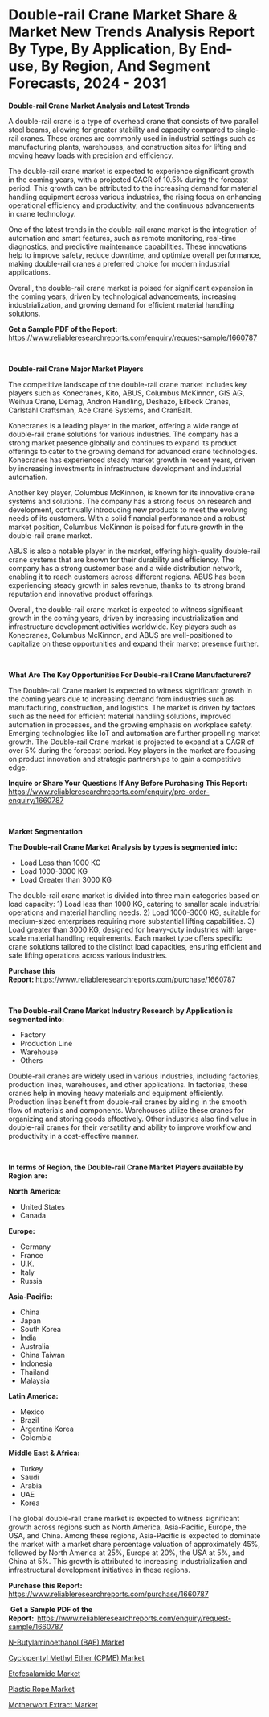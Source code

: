 <p><h1>Double-rail Crane Market Share & Market New Trends Analysis Report By Type, By Application, By End-use, By Region, And Segment Forecasts, 2024 - 2031</h1></p><p><strong>Double-rail Crane Market Analysis and Latest Trends</strong></p>
<p><p>A double-rail crane is a type of overhead crane that consists of two parallel steel beams, allowing for greater stability and capacity compared to single-rail cranes. These cranes are commonly used in industrial settings such as manufacturing plants, warehouses, and construction sites for lifting and moving heavy loads with precision and efficiency.</p><p>The double-rail crane market is expected to experience significant growth in the coming years, with a projected CAGR of 10.5% during the forecast period. This growth can be attributed to the increasing demand for material handling equipment across various industries, the rising focus on enhancing operational efficiency and productivity, and the continuous advancements in crane technology.</p><p>One of the latest trends in the double-rail crane market is the integration of automation and smart features, such as remote monitoring, real-time diagnostics, and predictive maintenance capabilities. These innovations help to improve safety, reduce downtime, and optimize overall performance, making double-rail cranes a preferred choice for modern industrial applications.</p><p>Overall, the double-rail crane market is poised for significant expansion in the coming years, driven by technological advancements, increasing industrialization, and growing demand for efficient material handling solutions.</p></p>
<p><strong>Get a Sample PDF of the Report:&nbsp;</strong> <a href="https://www.reliableresearchreports.com/enquiry/request-sample/1660787">https://www.reliableresearchreports.com/enquiry/request-sample/1660787</a></p>
<p>&nbsp;</p>
<p><strong>Double-rail Crane Major Market Players</strong></p>
<p><p>The competitive landscape of the double-rail crane market includes key players such as Konecranes, Kito, ABUS, Columbus McKinnon, GIS AG, Weihua Crane, Demag, Andron Handling, Deshazo, Eilbeck Cranes, Carlstahl Craftsman, Ace Crane Systems, and CranBalt. </p><p>Konecranes is a leading player in the market, offering a wide range of double-rail crane solutions for various industries. The company has a strong market presence globally and continues to expand its product offerings to cater to the growing demand for advanced crane technologies. Konecranes has experienced steady market growth in recent years, driven by increasing investments in infrastructure development and industrial automation.</p><p>Another key player, Columbus McKinnon, is known for its innovative crane systems and solutions. The company has a strong focus on research and development, continually introducing new products to meet the evolving needs of its customers. With a solid financial performance and a robust market position, Columbus McKinnon is poised for future growth in the double-rail crane market.</p><p>ABUS is also a notable player in the market, offering high-quality double-rail crane systems that are known for their durability and efficiency. The company has a strong customer base and a wide distribution network, enabling it to reach customers across different regions. ABUS has been experiencing steady growth in sales revenue, thanks to its strong brand reputation and innovative product offerings.</p><p>Overall, the double-rail crane market is expected to witness significant growth in the coming years, driven by increasing industrialization and infrastructure development activities worldwide. Key players such as Konecranes, Columbus McKinnon, and ABUS are well-positioned to capitalize on these opportunities and expand their market presence further.</p></p>
<p>&nbsp;</p>
<p><strong>What Are The Key Opportunities For Double-rail Crane Manufacturers?</strong></p>
<p><p>The Double-rail Crane market is expected to witness significant growth in the coming years due to increasing demand from industries such as manufacturing, construction, and logistics. The market is driven by factors such as the need for efficient material handling solutions, improved automation in processes, and the growing emphasis on workplace safety. Emerging technologies like IoT and automation are further propelling market growth. The Double-rail Crane market is projected to expand at a CAGR of over 5% during the forecast period. Key players in the market are focusing on product innovation and strategic partnerships to gain a competitive edge.</p></p>
<p><strong>Inquire or Share Your Questions If Any Before Purchasing This Report:</strong> <a href="https://www.reliableresearchreports.com/enquiry/pre-order-enquiry/1660787">https://www.reliableresearchreports.com/enquiry/pre-order-enquiry/1660787</a></p>
<p>&nbsp;</p>
<p><strong>Market Segmentation</strong></p>
<p><strong>The Double-rail Crane Market Analysis by types is segmented into:</strong></p>
<p><ul><li>Load Less than 1000 KG</li><li>Load 1000-3000 KG</li><li>Load Greater than 3000 KG</li></ul></p>
<p><p>The double-rail crane market is divided into three main categories based on load capacity: 1) Load less than 1000 KG, catering to smaller scale industrial operations and material handling needs. 2) Load 1000-3000 KG, suitable for medium-sized enterprises requiring more substantial lifting capabilities. 3) Load greater than 3000 KG, designed for heavy-duty industries with large-scale material handling requirements. Each market type offers specific crane solutions tailored to the distinct load capacities, ensuring efficient and safe lifting operations across various industries.</p></p>
<p><strong>Purchase this Report:&nbsp;</strong><a href="https://www.reliableresearchreports.com/purchase/1660787">https://www.reliableresearchreports.com/purchase/1660787</a></p>
<p>&nbsp;</p>
<p><strong>The Double-rail Crane Market Industry Research by Application is segmented into:</strong></p>
<p><ul><li>Factory</li><li>Production Line</li><li>Warehouse</li><li>Others</li></ul></p>
<p><p>Double-rail cranes are widely used in various industries, including factories, production lines, warehouses, and other applications. In factories, these cranes help in moving heavy materials and equipment efficiently. Production lines benefit from double-rail cranes by aiding in the smooth flow of materials and components. Warehouses utilize these cranes for organizing and storing goods effectively. Other industries also find value in double-rail cranes for their versatility and ability to improve workflow and productivity in a cost-effective manner.</p></p>
<p>&nbsp;</p>
<p><strong>In terms of Region, the Double-rail Crane Market Players available by Region are:</strong></p>
<p>
    <p> <strong> North America: </strong>
        <ul>
            <li>United States</li>
            <li>Canada</li>
        </ul>
        </p> 
    <p> <strong> Europe: </strong>
        <ul>
            <li>Germany</li>
            <li>France</li>
            <li>U.K.</li>
            <li>Italy</li>
            <li>Russia</li>
        </ul>
        </p> 
    <p> <strong> Asia-Pacific: </strong>
        <ul>
            <li>China</li>
            <li>Japan</li>
            <li>South Korea</li>
            <li>India</li>
            <li>Australia</li>
            <li>China Taiwan</li>
            <li>Indonesia</li>
            <li>Thailand</li>
            <li>Malaysia</li>
        </ul>
        </p> 
    <p> <strong> Latin America: </strong>
        <ul>
            <li>Mexico</li>
            <li>Brazil</li>
            <li>Argentina Korea</li>
            <li>Colombia</li>
        </ul>
        </p> 
    <p> <strong> Middle East & Africa: </strong>
        <ul>
            <li>Turkey</li>
            <li>Saudi</li>
            <li>Arabia</li>
            <li>UAE</li>
            <li>Korea</li>
        </ul>
    </p>
    </p>
<p><p>The global double-rail crane market is expected to witness significant growth across regions such as North America, Asia-Pacific, Europe, the USA, and China. Among these regions, Asia-Pacific is expected to dominate the market with a market share percentage valuation of approximately 45%, followed by North America at 25%, Europe at 20%, the USA at 5%, and China at 5%. This growth is attributed to increasing industrialization and infrastructural development initiatives in these regions.</p></p>
<p><strong>Purchase this Report: </strong><a href="https://www.reliableresearchreports.com/purchase/1660787">https://www.reliableresearchreports.com/purchase/1660787</a></p>
<p>&nbsp;<strong>Get a Sample PDF of the Report:&nbsp;&nbsp;</strong><a href="https://www.reliableresearchreports.com/enquiry/request-sample/1660787">https://www.reliableresearchreports.com/enquiry/request-sample/1660787</a></p>
<p><strong></strong></p>
<p><p><a href="https://zircon-bluebell-299.notion.site/N-Butylaminoethanol-BAE-Market-Size-Share-Trends-Analysis-Report-By-Application-Regional-Outlo-31b21addcf5f4045b3e7b26b411a48d9">N-Butylaminoethanol (BAE) Market</a></p><p><a href="https://fearless-okapi-6c8.notion.site/Cyclopentyl-Methyl-Ether-CPME-Market-Analysis-and-Market-Size-Global-Industry-Overview-Market-Se-bf17a2b1614e4e02bad64f0881598850">Cyclopentyl Methyl Ether (CPME) Market</a></p><p><a href="https://scarlet-rocket-c63.notion.site/Etofesalamide-Market-Furnish-Information-about-Market-Size-Market-Share-Market-Dynamics-and-Proje-835632b22d4c4a92bd2436de285c290b">Etofesalamide Market</a></p><p><a href="https://view.publitas.com/reportprime-1/plastic-rope-market-share-market-new-trends-analysis-report-by-type-by-application-by-end-use-by-region-and-segment-forecasts-2024-2031/">Plastic Rope Market</a></p><p><a href="https://view.publitas.com/reportprime-1/motherwort-extract-market-size-growth-outlook-from-2024-to-2031-projecting-at-markets-trends-analysis-by-application-regional-outlook-and-revenue/">Motherwort Extract Market</a></p></p>
